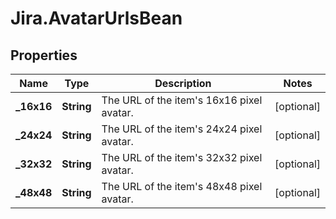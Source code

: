 # Jira.AvatarUrlsBean

## Properties

Name | Type | Description | Notes
------------ | ------------- | ------------- | -------------
**_16x16** | **String** | The URL of the item&#39;s 16x16 pixel avatar. | [optional] 
**_24x24** | **String** | The URL of the item&#39;s 24x24 pixel avatar. | [optional] 
**_32x32** | **String** | The URL of the item&#39;s 32x32 pixel avatar. | [optional] 
**_48x48** | **String** | The URL of the item&#39;s 48x48 pixel avatar. | [optional] 


